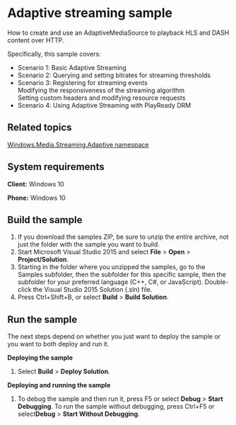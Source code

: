 <!---
  category: AudioVideoAndCamera
  samplefwlink: http://go.microsoft.com/fwlink/p/?LinkId=620479
--->

# Adaptive streaming sample

How to create and use an AdaptiveMediaSource to playback HLS and DASH content over HTTP.

Specifically, this sample covers:

-   Scenario 1: Basic Adaptive Streaming
-   Scenario 2: Querying and setting bitrates for streaming thresholds
-   Scenario 3: Registering for streaming events  
                Modifying the responsiveness of the streaming algorithm  
                Setting custom headers and modifying resource requests
-   Scenario 4: Using Adaptive Streaming with PlayReady DRM

Related topics
--------------


[Windows.Media.Streaming.Adaptive namespace](https://msdn.microsoft.com/en-us/library/windows/apps/windows.media.streaming.adaptive.aspx)

System requirements
-----------------------------

**Client:** Windows 10  

**Phone:** Windows 10

Build the sample
----------------

1. If you download the samples ZIP, be sure to unzip the entire archive, not just the folder with the sample you want to build. 
2. Start Microsoft Visual Studio 2015 and select **File** \> **Open** \> **Project/Solution**.
3. Starting in the folder where you unzipped the samples, go to the Samples subfolder, then the subfolder for this specific sample, then the subfolder for your preferred language (C++, C#, or JavaScript). Double-click the Visual Studio 2015 Solution (.sln) file.
4. Press Ctrl+Shift+B, or select **Build** \> **Build Solution**.

Run the sample
--------------

The next steps depend on whether you just want to deploy the sample or you want to both deploy and run it.

**Deploying the sample**
1.  Select **Build** \> **Deploy Solution**.

**Deploying and running the sample**
1.  To debug the sample and then run it, press F5 or select **Debug** \> **Start Debugging**. To run the sample without debugging, press Ctrl+F5 or select**Debug** \> **Start Without Debugging**.



